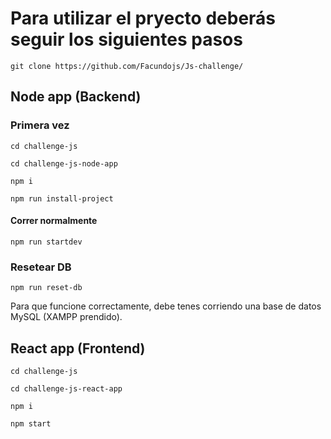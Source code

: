 # Para utilizar el pryecto deberás seguir los siguientes pasos

`git clone https://github.com/Facundojs/Js-challenge/`


## Node app (Backend)

### Primera vez

    cd challenge-js

    cd challenge-js-node-app

    npm i 
     
    npm run install-project

#### Correr normalmente

    npm run startdev

### Resetear DB

    npm run reset-db

Para que funcione correctamente, debe tenes corriendo una base de datos MySQL (XAMPP prendido).

## React app (Frontend)

    cd challenge-js

    cd challenge-js-react-app
    
    npm i

    npm start


